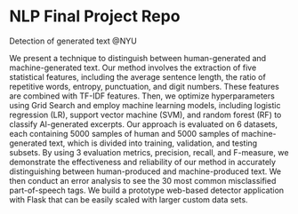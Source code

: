 # NLP Final Project Repo 
Detection of generated text @NYU

We present a technique to distinguish between human-generated and machine-generated text. Our method involves the extraction of five statistical features, including the average sentence length, the ratio of repetitive words, entropy, punctuation, and digit numbers. These features are combined with TF-IDF features. Then, we optimize hyperparameters using Grid Search and employ machine learning models, including logistic regression (LR), support vector machine (SVM), and random forest (RF) to classify AI-generated excerpts. Our approach is evaluated on 6 datasets, each containing 5000 samples of human and 5000 samples of machine-generated text, which is divided into training, validation, and testing subsets. By using 3 evaluation metrics, precision, recall, and F-measure, we demonstrate the effectiveness and reliability of our method in accurately distinguishing between human-produced and machine-produced text. We then conduct an error analysis to see the 30 most common misclassified part-of-speech tags. We build a prototype web-based detector application with Flask that can be easily scaled with larger custom data sets.

